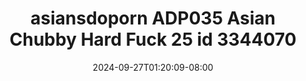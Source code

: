 --- 
title: "asiansdoporn  ADP035 Asian Chubby Hard Fuck 25 id 3344070"
description: "download   asiansdoporn  ADP035 Asian Chubby Hard Fuck 25 id 3344070  tele durasi panjang new"
date: 2024-09-27T01:20:09-08:00
file_code: "gm28rfkzlm47"
draft: false
cover: "rinwvd81t2qgh7eh.jpg"
tags: ["asiansdoporn", "Asian", "Chubby", "Hard", "Fuck", "bokep-indo", "bokep-viral", "bokep-ig"]
length: 1401
fld_id: "1483176"
foldername: "Asiansdoporn 1"
categories: ["Asiansdoporn 1"]
views: 0
---